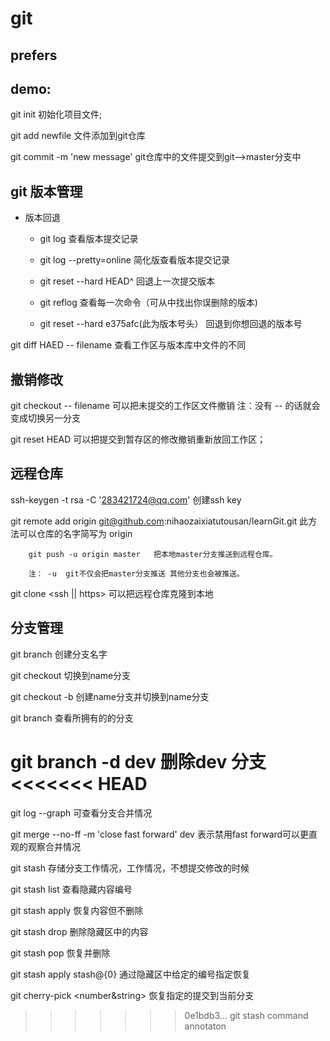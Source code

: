 # git
prefers
----

## demo:

git init 初始化项目文件; 

git add newfile 文件添加到git仓库

git  commit -m 'new message'  git仓库中的文件提交到git-->master分支中

## git 版本管理

+ 版本回退
  
  - git log  查看版本提交记录

  - git log --pretty=online  简化版查看版本提交记录

  -  git reset --hard HEAD^  回退上一次提交版本

  -  git reflog  查看每一次命令（可从中找出你误删除的版本)


  -   git reset --hard e375afc(此为版本号头） 回退到你想回退的版本号


git diff HAED -- filename 查看工作区与版本库中文件的不同 



## 撤销修改

git checkout --  filename  可以把未提交的工作区文件撤销
注：没有 -- 的话就会变成切换另一分支

git reset HEAD <file> 可以把提交到暂存区的修改撤销重新放回工作区；

## 远程仓库

ssh-keygen -t rsa -C '283421724@qq.com'  创建ssh key

git remote add origin git@github.com:nihaozaixiatutousan/learnGit.git 此方法可以仓库的名字简写为 origin

```
    git push -u origin master   把本地master分支推送到远程仓库。

    注： -u  git不仅会把master分支推送 其他分支也会被推送。 

```
git clone <ssh || https>  可以把远程仓库克隆到本地


## 分支管理

git branch <name>  创建分支名字

git checkout <name>  切换到name分支

git checkout -b <name> 创建name分支并切换到name分支

git branch 查看所拥有的的分支

git branch -d dev 删除dev 分支
<<<<<<< HEAD
=======

git log --graph 可查看分支合并情况

git merge --no-ff -m 'close fast forward' dev  表示禁用fast forward可以更直观的观察合并情况

git stash 存储分支工作情况，工作情况，不想提交修改的时候

git stash list 查看隐藏内容编号

git stash apply 恢复内容但不删除

git stash drop  删除隐藏区中的内容

git stash pop  恢复并删除

git stash apply  stash@{0}  通过隐藏区中给定的编号指定恢复

git cherry-pick <number&string> 恢复指定的提交到当前分支
>>>>>>> 0e1bdb3... git stash command annotaton
